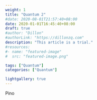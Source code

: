 ```yaml
---
weight: 1
title: "Quantum 2"
#date: 2020-08-01T21:57:40+08:00
date: 2020-01-01T16:45:40+08:00
draft: true
#author: "Dillon"
#authorLink: "https://dillonzq.com"
description: "This article is a trial."
#resources:
#- name: "featured-image"
#  src: "featured-image.png"

tags: ["Quantum"]
categories: ["Quantum"]

lightgallery: true
---
```


Pino
